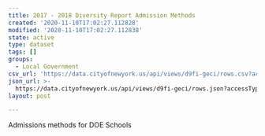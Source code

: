```yaml
---
title: 2017 - 2018 Diversity Report Admission Methods
created: '2020-11-10T17:02:27.112828'
modified: '2020-11-10T17:02:27.112838'
state: active
type: dataset
tags: []
groups:
  - Local Government
csv_url: 'https://data.cityofnewyork.us/api/views/d9fi-geci/rows.csv?accessType=DOWNLOAD'
json_url: >-
  https://data.cityofnewyork.us/api/views/d9fi-geci/rows.json?accessType=DOWNLOAD
layout: post

---
```

Admissions methods for DOE Schools
